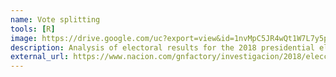 ```yaml
---
name: Vote splitting
tools: [R]
image: https://drive.google.com/uc?export=view&id=1nvMpC5JR4wQt1W7L7y5pq_OC_7gLraoH
description: Analysis of electoral results for the 2018 presidential elections in Costa Rica.
external_url: https://www.nacion.com/gnfactory/investigacion/2018/elecciones_presidenciales/diputados/quiebre_voto.html
---
```


